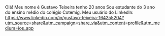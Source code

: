 Olá! Meu nome é Gustavo Teixeira
tenho 20 anos
Sou estudante do 3 ano do ensino médio do colégio Cotemig.
Meu usuário do Linkedln: https://www.linkedin.com/in/gustavo-teixeira-164255204?utm_source=share&utm_campaign=share_via&utm_content=profile&utm_medium=ios_app
